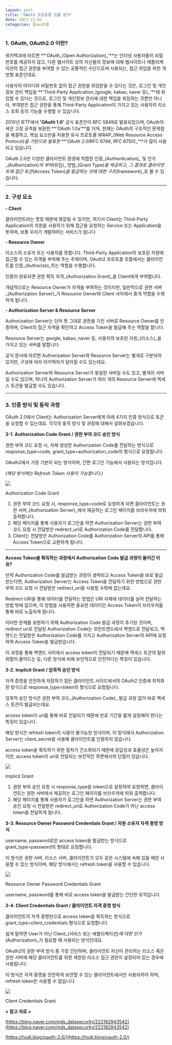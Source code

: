 ```yaml
---
layout: post
title: "OAuth 프로토콜 흐름 방식"
date: 2023-11-01
categories: [oauth]
---
```


### **1. OAuth, OAuth2.0 이란?**

위키백과에 따르면 **'OAuth_(Open Authorization)_'**는 인터넷 사용자들이 비밀번호를 제공하지 않고, 다른 웹사이트 상의 자신들의 정보에 대해 웹사이트나 애플리케이션의 접근 권한을 부여할 수 있는 공통적인 수단으로써 사용되는, 접근 위임을 위한 개방형 표준인데요.

사용자의 아이디와 비밀번호 없이 접근 권한을 위임받을 수 있다는 것은, 로그인 및 개인정보 관리 책임을 **'Third-Party Application_(google, kakao, naver 등)_'**에 위임할 수 있다는 것으로, 로그인 및 개인정보 관리에 대한 책임을 위임하는 것뿐만 아니라, 부여받은 접근 권한을 통해 Third-Party Application이 가지고 있는 사용자의 리소스 조회 등의 기능을 수행할 수 있습니다.

2010년 IETF에서 **'OAuth 1.0'** 공식 표준안이 RFC 5849로 발표되었으며, OAuth의 세션 고정 공격을 보완한 **'OAuth 1.0a'**를 거쳐, 현재는 OAuth의 구조적인 문제점을 해결하고, 핵심 요소만을 차용한 유사 프로토콜 WRAP_(Web Resource Access Protocol)_을 기반으로 발표한 **'OAuth 2.0_(RFC 6749, RFC 6750)_'**가 많이 사용되고 있습니다.

OAuth 2.0은 다양한 클라이언트 환경에 적합한 인증_(Authentication)_ 및 인가_(Authorization)_의 부여_(위임)_ 방법_(Grant Type)_을 제공하고, 그 결과로 클라이언트에 접근 토큰_(Access Token)_을 발급하는 것에 대한 구조_(framework)_로 볼 수 있습니다.

___

### **2. 구성 요소** 

**- Client**

클라이언트라는 명칭 때문에 헷갈릴 수 있지만, 여기서 Client는 Third-Party Application의 자원을 사용하기 위해 접근을 요청하는 Service 또는 Application을 뜻하며, 보통 우리가 개발하려는 서비스가 됩니다.

**- Resource Owner**

리소스의 소유자 또는 사용자를 뜻합니다. Third-Party Application의 보호된 자원에 접근할 수 있는 자격을 부여해 주는 주체이며, OAuth2 프로토콜 흐름에서는 클라이언트를 인증_(Authorize)_하는 역할을 수행합니다.

인증이 완료되면 권한 획득 자격_(Authorization Grant)_을 Client에게 부여합니다.

개념적으로는 Resource Owner가 자격을 부여하는 것이지만, 일반적으로 권한 서버_(Authorization Server)_가 Resource Owner와 Client 사이에서 중개 역할을 수행하게 됩니다.

**- Authorization Server & Resource Server**

Authorization Server는 단어 뜻 그대로 권한을 가진 서버로 Resource Owner를 인증하며, Client의 접근 자격을 확인하고 Access Token을 발급해 주는 역할을 합니다.

Resource Server는 google, kakao, naver 등, 사용자의 보호된 자원_(리소스)_을 가지고 있는 서버를 말합니다.

공식 문서에 따르면 Authorization Server와 Resource Server는 별개로 구분되어 있지만, 구성에 따라 아키텍처가 달라질 수도 있는데요.

Authorization Server와 Resource Server가 동일한 서버일 수도 있고, 별개의 서버일 수도 있으며, 하나의 Authorization Server가 여러 개의 Resource Server에 액세스 토큰을 발급할 수도 있습니다.

___

### **3. 인증 방식 및 동작 과정**

OAuth 2.0에서 Client는 Authorization Server에게 아래 4가지 인증 방식으로 토큰을 요청할 수 있는데요. 각각의 동작 방식 및 과정에 대해서 살펴보겠습니다.

**3-1. Authorization Code Grant / 권한 부여 코드 승인 방식**

권한 부여 코드 요청 시, 자체 생성한 Authorization Code를 전달하는 방식으로 response_type=code, grant_type=authorization_code의 형식으로 요청됩니다.

OAuth2에서 가장 기본이 되는 방식이며, 간편 로그인 기능에서 사용되는 방식입니다.

_(해당 방식에는 Refresh Token 사용이 가능합니다.)_

![](https://blog.kakaocdn.net/dn/bJJErS/btr5e6nEZkM/aRli2fYiLrEDc3scZATlA1/img.jpg)

Authorization Code Grant

1.  권한 부여 코드 요청 시, response_type=code로 요청하게 되면 클라이언트는 권한 서버_(Authorization Server)_에서 제공하는 로그인 페이지를 브라우저에 띄워 출력합니다.
2.  해당 페이지를 통해 사용자가 로그인을 하면 Authorization Server는 권한 부여 코드 요청 시 전달받은 redirect_uri로 Authorization Code를 전달합니다.
3.  Client는 전달받은 Authorization Code를 Authorization Server의 API를 통해 Access Token으로 교환하게 됩니다.

*******

**Access Token을 획득하는 과정에서 Authorization Code 발급 과정이 들어간 이유?**

만약 Authorization Code를 발급받는 과정이 생략되고 Access Token을 바로 발급받는다면, Authorization Server는 Access Token을 전달하기 위한 방법으로 권한 부여 코드 요청 시 전달받은 redirect_uri을 사용할 수밖에 없는데요.

Redirect URI을 통해 데이터를 전달하는 방법은 URI 자체에 데이터를 실어 전달하는 방법 밖에 없으며, 이 방법을 사용하면 중요한 데이터인 Access Token이 브라우저를 통해 바로 노출되게 됩니다.

이러한 문제를 보완하기 위해 Authorization Code 발급 과정이 추가된 것이며, redirect uri로 전달된 Authorization Code는 프런트엔드에서 백엔드로 전달되고, 백엔드는 전달받은 Authorization Code를 가지고 Authorization Server의 API에 요청하여 Access Token을 발급받습니다.

이 과정을 통해 백엔드 사이에서 access token이 전달되기 때문에 액세스 토큰의 탈취 위험이 줄어드는 등, 다른 방식에 비해 보안적으로 안전하다는 특징이 있습니다.

**3-2. Implicit Grant / 암묵적 승인 방식**

자격 증명을 안전하게 저장하기 힘든 클라이언트 사이드에서의 OAuth2 인증에 최적화된 방식으로 response_type=token의 형식으로 요청됩니다.

암묵적 승인 방식은 권한 부여 코드_(Authorization Code)_ 발급 과정 없이 바로 액세스 토큰이 발급되는데요.

access token이 uri를 통해 바로 전달되기 때문에 만료 기간을 짧게 설정해야 한다는 특징이 있습니다.

해당 방식은 refresh token의 사용이 불가능한 방식이며, 이 방식에서 Authorization Server는 client_secret을 사용해 클라이언트를 인증하지 않습니다.

access token을 획득하기 위한 절차가 간소화되기 때문에 응답성과 효율성은 높아지지만, access token이 uri로 전달되는 보안적인 측면에서의 단점이 있습니다.

![](https://blog.kakaocdn.net/dn/tgjgS/btr5fNuAYEs/gwf8HLqsOeuvQqAV1vJ000/img.jpg)

Implicit Grant

1.  권한 부여 승인 요청 시 response_type을 token으로 설정하여 요청하면, 클라이언트는 권한 서버에서 제공하는 로그인 페이지를 브라우저에 띄워 출력합니다.
2.  해당 페이지를 통해 사용자가 로그인을 하면 Authorization Server는 권한 부여 승인 요청 시 전달받은 redirect_uri로 Authorization Code가 아닌 access token을 전달하게 됩니다.

**3-3. Resource Owner Password Credentials Grant / 자원 소유자 자격 증명 방식**

username, password로만 access token을 발급받는 방식으로 grant_type=password의 형태로 요청합니다.

이 방식은 권한 서버, 리소스 서버, 클라이언트가 모두 같은 시스템에 속해 있을 때만 사용할 수 있는 방식이며, 해당 방식에서는 refresh token을 사용할 수 있습니다.

![](https://blog.kakaocdn.net/dn/SVT9t/btr5dSDeHRG/nTkgszrvxHv2626a976M6K/img.jpg)

Resource Owner Password Credentials Grant

username, password를 통해 바로 access token을 발급받는 간단한 로직입니다.

**3-4. Client Credentials Grant / 클라이언트 자격 증명 방식**

클라이언트의 자격 증명만으로 access token을 획득하는 방식으로 grant_type=client_credentials 형식으로 요청합니다.

쉽게 말하면 User가 아닌 Client_(서비스 또는 애플리케이션)_에 대한 인가_(Authorization)_가 필요할 때 사용되는 방식인데요.

OAuth2의 권한 부여 방식 중 가장 간단하며, 클라이언트 자신이 관리하는 리소스 혹은 권한 서버에 해당 클라이언트를 위한 제한된 리소스 접근 권한이 설정되어 있는 경우에 사용됩니다.

이 방식은 자격 증명을 안전하게 보관할 수 있는 클라이언트에서만 사용되어야 하며, refresh token은 사용할 수 없습니다.

![](https://blog.kakaocdn.net/dn/8fXqm/btr5e5ChYGD/cWrCm3oiWsjhgDVPTHFSJ1/img.jpg)

Client Credentials Grant

**< 참고 자료 >**

[https://blog.naver.com/mds_datasecurity/222182943542](https://blog.naver.com/mds_datasecurity/222182943542)

[https://hudi.blog/oauth-2.0/](https://hudi.blog/oauth-2.0/)